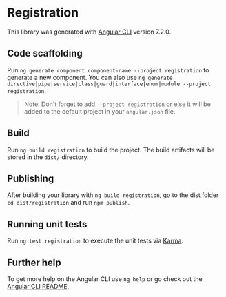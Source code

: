 # Registration

This library was generated with [Angular CLI](https://github.com/angular/angular-cli) version 7.2.0.

## Code scaffolding

Run `ng generate component component-name --project registration` to generate a new component. You can also use `ng generate directive|pipe|service|class|guard|interface|enum|module --project registration`.

> Note: Don't forget to add `--project registration` or else it will be added to the default project in your `angular.json` file.

## Build

Run `ng build registration` to build the project. The build artifacts will be stored in the `dist/` directory.

## Publishing

After building your library with `ng build registration`, go to the dist folder `cd dist/registration` and run `npm publish`.

## Running unit tests

Run `ng test registration` to execute the unit tests via [Karma](https://karma-runner.github.io).

## Further help

To get more help on the Angular CLI use `ng help` or go check out the [Angular CLI README](https://github.com/angular/angular-cli/blob/master/README.md).
